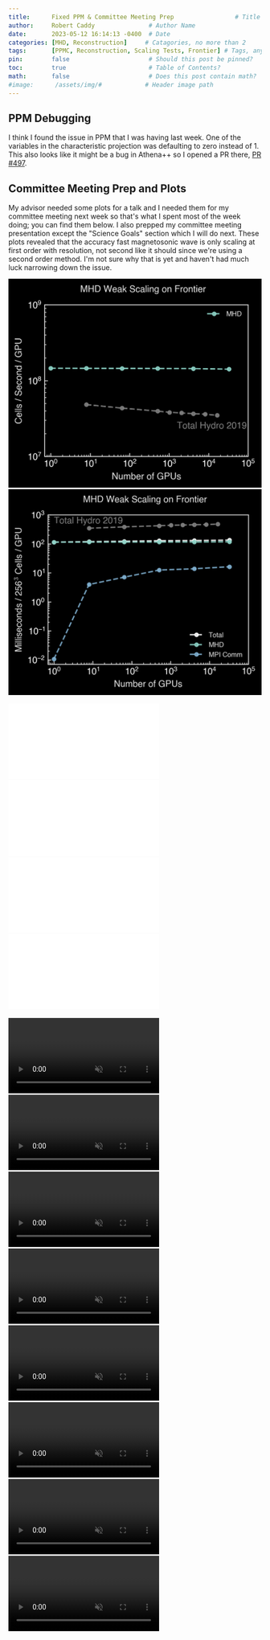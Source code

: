 ```yaml
---
title:      Fixed PPM & Committee Meeting Prep                 # Title
author:     Robert Caddy               # Author Name
date:       2023-05-12 16:14:13 -0400  # Date
categories: [MHD, Reconstruction]     # Catagories, no more than 2
tags:       [PPMC, Reconstruction, Scaling Tests, Frontier] # Tags, any number
pin:        false                      # Should this post be pinned?
toc:        true                       # Table of Contents?
math:       false                      # Does this post contain math?
#image:      /assets/img/#            # Header image path
---
```


## PPM Debugging

I think I found the issue in PPM that I was having last week. One of the variables in the characteristic projection was defaulting to zero instead of 1. This also looks like it might be a bug in Athena++ so I opened a PR there, [PR #497](https://github.com/PrincetonUniversity/athena/pull/497).

## Committee Meeting Prep and Plots

My advisor needed some plots for a talk and I needed them for my committee meeting next week so that's what I spent most of the week doing; you can find them below. I also prepped my committee meeting presentation except the "Science Goals" section which I will do next. These plots revealed that the accuracy fast magnetosonic wave is only scaling at first order with resolution, not second like it should since we're using a second order method. I'm not sure why that is yet and haven't had much luck narrowing down the issue.

![cells_per_second](/assets/img/2023-post-assets/05-May/2023-05-05-cells_per_second.png)
![ms_per_gpu](/assets/img/2023-post-assets/05-May/2023-05-05-ms_per_gpu.png)

![contact wave convergence](/assets/img/2023-post-assets/05-May/2023-05-12-mhd_contact_wave_linear_convergence.pdf)
![alfven wave convergence](/assets/img/2023-post-assets/05-May/2023-05-12-alfven_wave_linear_convergence.pdf)
![slow wave convergence](/assets/img/2023-post-assets/05-May/2023-05-12-slow_magnetosonic_linear_convergence.pdf)
![fast wave convergence](/assets/img/2023-post-assets/05-May/2023-05-12-fast_magnetosonic_linear_convergence.pdf)

<video muted autoplay controls style="max-width:100%; height:auto">
    <source type="video/mp4" src="/assets/img/2023-post-assets/05-May/2023-05-12-brio-and-wu.mp4">
</video>

<video muted autoplay controls style="max-width:100%; height:auto">
    <source type="video/mp4" src="/assets/img/2023-post-assets/05-May/2023-05-12-OTV-density-contour.mp4">
</video>

<video muted autoplay controls style="max-width:100%; height:auto">
    <source type="video/mp4" src="/assets/img/2023-post-assets/05-May/2023-05-12-OTV-density.mp4">
</video>

<video muted autoplay controls style="max-width:100%; height:auto">
    <source type="video/mp4" src="/assets/img/2023-post-assets/05-May/2023-05-12-OTV-Energy.mp4">
</video>

<video muted autoplay controls style="max-width:100%; height:auto">
    <source type="video/mp4" src="/assets/img/2023-post-assets/05-May/2023-05-12-OTV-momentum_x.mp4">
</video>

<video muted autoplay controls style="max-width:100%; height:auto">
    <source type="video/mp4" src="/assets/img/2023-post-assets/05-May/2023-05-12-OTV-momentum_y.mp4">
</video>

<video muted autoplay controls style="max-width:100%; height:auto">
    <source type="video/mp4" src="/assets/img/2023-post-assets/05-May/2023-05-12-OTV-magnetic_x.mp4">
</video>

<video muted autoplay controls style="max-width:100%; height:auto">
    <source type="video/mp4" src="/assets/img/2023-post-assets/05-May/2023-05-12-OTV-magnetic_y.mp4">
</video>
